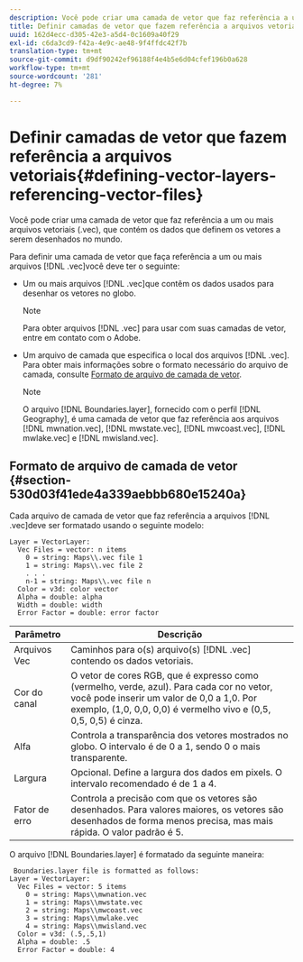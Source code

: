 ```yaml
---
description: Você pode criar uma camada de vetor que faz referência a um ou mais arquivos vetoriais (.vec), que contém os dados que definem os vetores a serem desenhados no mundo.
title: Definir camadas de vetor que fazem referência a arquivos vetoriais
uuid: 162d4ecc-d305-42e3-a5d4-0c1609a40f29
exl-id: c6da3cd9-f42a-4e9c-ae48-9f4ffdc42f7b
translation-type: tm+mt
source-git-commit: d9df90242ef96188f4e4b5e6d04cfef196b0a628
workflow-type: tm+mt
source-wordcount: '281'
ht-degree: 7%

---
```


# Definir camadas de vetor que fazem referência a arquivos vetoriais{#defining-vector-layers-referencing-vector-files}

Você pode criar uma camada de vetor que faz referência a um ou mais arquivos vetoriais (.vec), que contém os dados que definem os vetores a serem desenhados no mundo.

Para definir uma camada de vetor que faça referência a um ou mais arquivos [!DNL .vec]você deve ter o seguinte:

* Um ou mais arquivos [!DNL .vec]que contêm os dados usados para desenhar os vetores no globo.

   >[!NOTE]
   >
   >Para obter arquivos [!DNL .vec] para usar com suas camadas de vetor, entre em contato com o Adobe.

* Um arquivo de camada que especifica o local dos arquivos [!DNL .vec]. Para obter mais informações sobre o formato necessário do arquivo de camada, consulte [Formato de arquivo de camada de vetor](../../../../home/c-geo-oview/c-wk-img-lyrs/c-wk-vctr-lyrs/c-def-vctr-files.md#section-530d03f41ede4a339aebbb680e15240a).

   >[!NOTE]
   >
   >O arquivo [!DNL Boundaries.layer], fornecido com o perfil [!DNL Geography], é uma camada de vetor que faz referência aos arquivos [!DNL mwnation.vec], [!DNL mwstate.vec], [!DNL mwcoast.vec], [!DNL mwlake.vec] e [!DNL mwisland.vec].

## Formato de arquivo de camada de vetor {#section-530d03f41ede4a339aebbb680e15240a}

Cada arquivo de camada de vetor que faz referência a arquivos [!DNL .vec]deve ser formatado usando o seguinte modelo:

```
Layer = VectorLayer:
  Vec Files = vector: n items
    0 = string: Maps\\.vec file 1
    1 = string: Maps\\.vec file 2
    . . .
    n-1 = string: Maps\\.vec file n
  Color = v3d: color vector
  Alpha = double: alpha
  Width = double: width
  Error Factor = double: error factor
```

| Parâmetro | Descrição |
|---|---|
| Arquivos Vec | Caminhos para o(s) arquivo(s) [!DNL .vec] contendo os dados vetoriais. |
| Cor do canal | O vetor de cores RGB, que é expresso como (vermelho, verde, azul). Para cada cor no vetor, você pode inserir um valor de 0,0 a 1,0. Por exemplo, (1,0, 0,0, 0,0) é vermelho vivo e (0,5, 0,5, 0,5) é cinza. |
| Alfa | Controla a transparência dos vetores mostrados no globo. O intervalo é de 0 a 1, sendo 0 o mais transparente. |
| Largura | Opcional. Define a largura dos dados em pixels. O intervalo recomendado é de 1 a 4. |
| Fator de erro | Controla a precisão com que os vetores são desenhados. Para valores maiores, os vetores são desenhados de forma menos precisa, mas mais rápida. O valor padrão é 5. |

O arquivo [!DNL Boundaries.layer] é formatado da seguinte maneira:

```
 Boundaries.layer file is formatted as follows:
Layer = VectorLayer:
  Vec Files = vector: 5 items
    0 = string: Maps\\mwnation.vec
    1 = string: Maps\\mwstate.vec
    2 = string: Maps\\mwcoast.vec
    3 = string: Maps\\mwlake.vec
    4 = string: Maps\\mwisland.vec
  Color = v3d: (.5,.5,1)
  Alpha = double: .5
  Error Factor = double: 4
```

